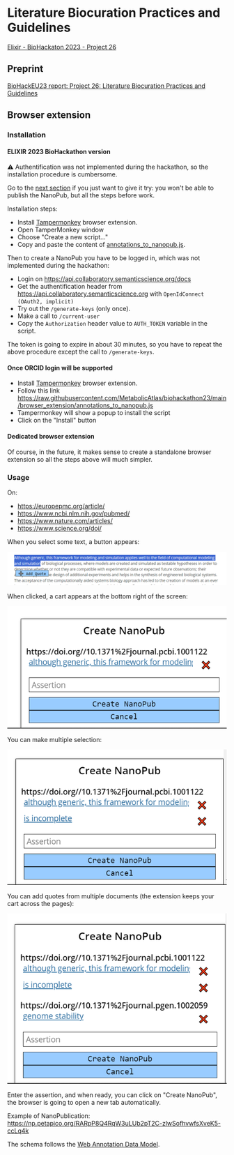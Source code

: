 # Literature Biocuration Practices and Guidelines 

[Elixir - BioHackaton 2023 - Project 26](https://github.com/elixir-europe/biohackathon-projects-2023/blob/main/26/README.md)

## Preprint

[BioHackEU23 report: Project 26: Literature Biocuration Practices and Guidelines](preprint.md)

## Browser extension

### Installation

#### ELIXIR 2023 BioHackathon version

⚠️ Authentification was not implemented during the hackathon, so the installation procedure is cumbersome.

Go to the [next section](#user-content-once-orcid-login-is-properly-supported) if you just want to give it try: you won't be able to publish the NanoPub, but all the steps before work.

Installation steps:
* Install [Tampermonkey](https://www.tampermonkey.net/) browser extension.
* Open TamperMonkey window
* Choose "Create a new script..."
* Copy and paste the content of [annotations_to_nanopub.js](https://raw.githubusercontent.com/MetabolicAtlas/biohackathon23/main/browser_extension/annotations_to_nanopub.js).

Then to create a NanoPub you have to be logged in, which was not implemented during the hackathon:

* Login on https://api.collaboratory.semanticscience.org/docs
* Get the authentification header from https://api.collaboratory.semanticscience.org with `OpenIdConnect (OAuth2, implicit)`
* Try out the `/generate-keys` (only once).
* Make a call to `/current-user`
* Copy the `Authorization` header value to `AUTH_TOKEN` variable in the script.

The token is going to expire in about 30 minutes, so you have to repeat the above procedure except the call to `/generate-keys`.

#### Once ORCID login will be supported

* Install [Tampermonkey](https://www.tampermonkey.net/) browser extension.
* Follow this link <https://raw.githubusercontent.com/MetabolicAtlas/biohackathon23/main/browser_extension/annotations_to_nanopub.js>
* Tampermonkey will show a popup to install the script
* Click on the "Install" button

#### Dedicated browser extension

Of course, in the future, it makes sense to create a standalone browser extension so all the steps above will much simpler.

### Usage

On:
* https://europepmc.org/article/
* https://www.ncbi.nlm.nih.gov/pubmed/
* https://www.nature.com/articles/
* https://www.science.org/doi/

When you select some text, a button appears:

![Add_quote](add_quote.png)

When clicked, a cart appears at the bottom right of the screen:

![Cart](cart.png)

You can make multiple selection:

![Cart - multiple quote](cart-multiple-quote.png)

You can add quotes from multiple documents (the extension keeps your cart across the pages):

![Cart - multiple document](cart-multiple-document.png)

Enter the assertion, and when ready, you can click on "Create NanoPub", the browser is going to open a new tab automatically.

Example of NanoPublication: <https://np.petapico.org/RARpP8Q4RqW3uLUb2pT2C-zlwSofhvwfsXveK5-ccLq4k>

The schema follows the [Web Annotation Data Model](https://www.w3.org/TR/annotation-model/).
